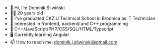 - 👋 Hi, I’m Dominik Śliwiński
- 👨‍🎓 20 years old
- 🏫 I've graduated CKZiU Technical School in Brodnica as IT Technician
- 👀 Interested in frontend, backend and C++ programming
- 🌱 C++/JavaScript/PHP/CSS/SQL/HTML/Typscript
- 🖥 Currently learning Angular
- 📫 How to reach me: dominik.j.sliwinski@gmail.com

